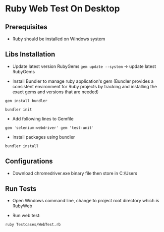 # Ruby Web Test On Desktop

## Prerequisites
- Ruby should be installed on Windows system

## Libs Installation
- Update latest version RubyGems
`gem update --system` -> update latest RubyGems

- Install Bundler to manage ruby application's gem (Bundler provides a consistent environment for Ruby projects by tracking and installing the exact gems and versions that are needed)

`gem install bundler`

`bundler init`

- Add following lines to Gemfile

`
gem 'selenium-webdriver'
gem 'test-unit'
`
- Install packages using bundler

`bundler install`

## Configurations
- Download chromedriver.exe binary file then store in C:\Users

## Run Tests
- Open Windows command line, change to project root directory which is RubyWeb

- Run web test:

`ruby Testcases/WebTest.rb`
